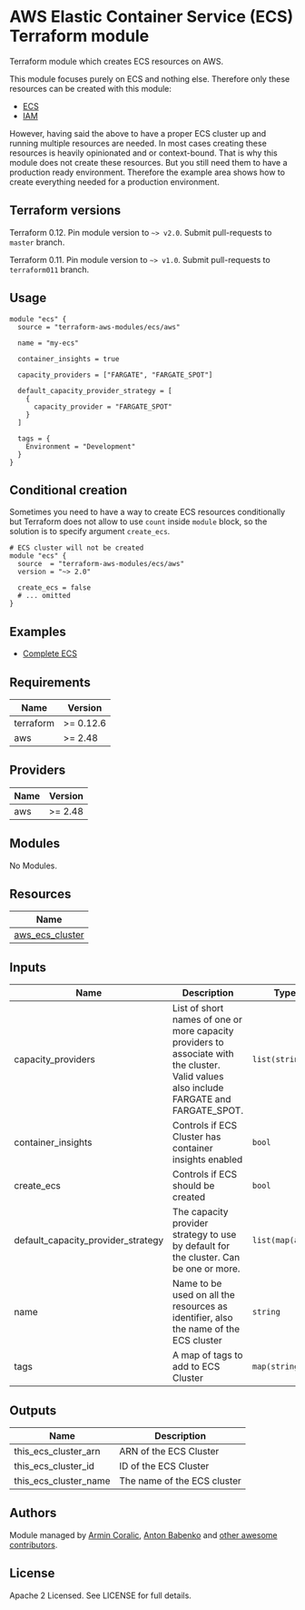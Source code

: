 # AWS Elastic Container Service (ECS) Terraform module

Terraform module which creates ECS resources on AWS.

This module focuses purely on ECS and nothing else. Therefore only these resources can be created with this module:

* [ECS](https://www.terraform.io/docs/providers/aws/r/ecs_cluster.html)
* [IAM](https://www.terraform.io/docs/providers/aws/r/iam_instance_profile.html)

However, having said the above to have a proper ECS cluster up and running multiple resources are needed. In most cases creating these resources is heavily opinionated and or context-bound. That is why this module does not create these resources. But you still need them to have a production ready environment. Therefore the example area shows how to create everything needed for a production environment.

## Terraform versions

Terraform 0.12. Pin module version to `~> v2.0`. Submit pull-requests to `master` branch.

Terraform 0.11. Pin module version to `~> v1.0`. Submit pull-requests to `terraform011` branch.

## Usage

```hcl
module "ecs" {
  source = "terraform-aws-modules/ecs/aws"

  name = "my-ecs"

  container_insights = true

  capacity_providers = ["FARGATE", "FARGATE_SPOT"]

  default_capacity_provider_strategy = [
    {
      capacity_provider = "FARGATE_SPOT"
    }
  ]

  tags = {
    Environment = "Development"
  }
}
```

## Conditional creation

Sometimes you need to have a way to create ECS resources conditionally but Terraform does not allow to use `count` inside `module` block, so the solution is to specify argument `create_ecs`.

```hcl
# ECS cluster will not be created
module "ecs" {
  source  = "terraform-aws-modules/ecs/aws"
  version = "~> 2.0"

  create_ecs = false
  # ... omitted
}
```

## Examples

* [Complete ECS](https://github.com/terraform-aws-modules/terraform-aws-ecs/tree/master/examples/complete-ecs)

<!-- BEGINNING OF PRE-COMMIT-TERRAFORM DOCS HOOK -->
## Requirements

| Name | Version |
|------|---------|
| terraform | >= 0.12.6 |
| aws | >= 2.48 |

## Providers

| Name | Version |
|------|---------|
| aws | >= 2.48 |

## Modules

No Modules.

## Resources

| Name |
|------|
| [aws_ecs_cluster](https://registry.terraform.io/providers/hashicorp/aws/latest/docs/resources/ecs_cluster) |

## Inputs

| Name | Description | Type | Default | Required |
|------|-------------|------|---------|:--------:|
| capacity\_providers | List of short names of one or more capacity providers to associate with the cluster. Valid values also include FARGATE and FARGATE\_SPOT. | `list(string)` | `[]` | no |
| container\_insights | Controls if ECS Cluster has container insights enabled | `bool` | `false` | no |
| create\_ecs | Controls if ECS should be created | `bool` | `true` | no |
| default\_capacity\_provider\_strategy | The capacity provider strategy to use by default for the cluster. Can be one or more. | `list(map(any))` | `[]` | no |
| name | Name to be used on all the resources as identifier, also the name of the ECS cluster | `string` | `null` | no |
| tags | A map of tags to add to ECS Cluster | `map(string)` | `{}` | no |

## Outputs

| Name | Description |
|------|-------------|
| this\_ecs\_cluster\_arn | ARN of the ECS Cluster |
| this\_ecs\_cluster\_id | ID of the ECS Cluster |
| this\_ecs\_cluster\_name | The name of the ECS cluster |
<!-- END OF PRE-COMMIT-TERRAFORM DOCS HOOK -->

## Authors

Module managed by [Armin Coralic](https://github.com/arminc), [Anton Babenko](https://github.com/antonbabenko) and [other awesome contributors](https://github.com/terraform-aws-modules/terraform-aws-ecs/graphs/contributors).

## License

Apache 2 Licensed. See LICENSE for full details.
